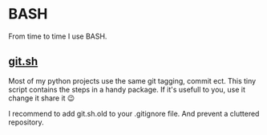 # BASH
From time to time I use BASH.

## [git.sh](git.sh)
Most of my python projects use the same git tagging, commit ect. 
This tiny script contains the steps in a handy package. 
If it's usefull to you, use it change it share it :wink:

I recommend to add git.sh.old to your .gitignore file. And prevent
a cluttered repository. 


